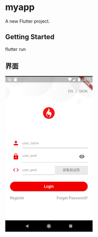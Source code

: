 # myapp

A new Flutter project.

## Getting Started

flutter run

## 界面
![](https://raw.githubusercontent.com/songsunny00/FlutterDemo/master/resources/images/RM_LOGIN.png)
